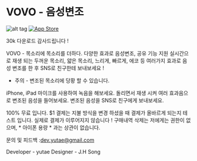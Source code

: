 # VOVO - 음성변조
![alt tag](https://cloud.githubusercontent.com/assets/14192093/21926602/d614110e-d9c5-11e6-843e-8a565d45ceb6.png)
[![App Store](https://user-images.githubusercontent.com/14192093/57191513-a27b2100-6f61-11e9-9e75-2b47d3aeb2da.png)](https://itunes.apple.com/app/id1193554053)

30k 다운로드 감사드립니다 !

VOVO - 목소리에 목소리를 더하다.
다양한 효과로 음성변조, 공유 기능 지원
실시간으로 재생 되는 두꺼운 목소리, 얇은 목소리, 느리게, 빠르게, 에코 등
 여러가지 효과로 음성 변조를 한 후 SNS로 친구한테 보내보세요 !

* 주의 - 변조된 목소리에 당황 할 수 있습니다.

iPhone, iPad 마이크를 사용하여 녹음을 해보세요.
돌리면서 재생 시켜 여러 효과음으로 변조된 음성을 들어보세요.
변조된 음성을 SNS로 친구에게 보내보세요.

100% 무료 입니다. $1 결제는 지불 방식을 변경 하셨을 때 결제가 올바르게 되는지 테스트 입니다.
실제로 결제가 이루어지지 않습니다 !
구매내역 삭제는 저에게는 권한이 없으며, * 아이폰 용량 * 과는 상관이 없습니다.

문의 및 피드백 :dev.yutae@gmail.com

Developer - yutae
Designer - J.H Song
